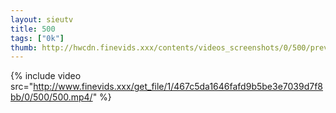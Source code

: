 ```yaml
--- 
layout: sieutv
title: 500
tags: ["0k"]
thumb: http://hwcdn.finevids.xxx/contents/videos_screenshots/0/500/preview.mp4.jpg
---
```

{% include video src="http://www.finevids.xxx/get_file/1/467c5da1646fafd9b5be3e7039d7f8bb/0/500/500.mp4/" %} 
